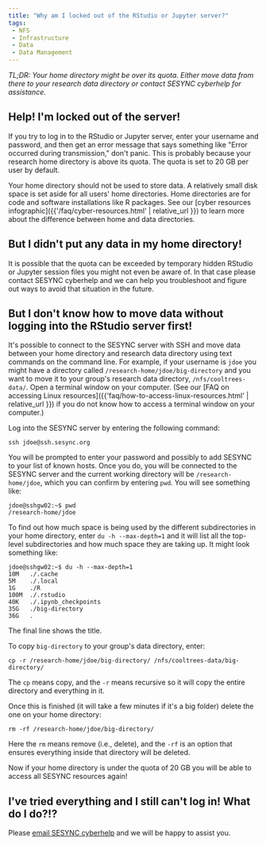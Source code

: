 ```yaml
---
title: "Why am I locked out of the RStudio or Jupyter server?"
tags:
 - NFS
 - Infrastructure
 - Data
 - Data Management
---
```



*TL;DR: Your home directory might be over its quota. Either move data from there to your research data directory or contact SESYNC cyberhelp for assistance.* 

## Help! I'm locked out of the server!

If you try to log in to the RStudio or Jupyter server, enter your username and password, and then get an error message that says something like "Error occurred during transmission," don't panic. This is probably because your research home directory is above its quota. The quota is set to 20 GB per user by default.

Your home directory should not be used to store data. A relatively small disk space is set aside for all users' home directories. Home directories are for code and software installations like R packages. See our [cyber resources infographic]({{'/faq/cyber-resources.html' | relative_url }}) to learn more about the difference between home and data directories.

## But I didn't put any data in my home directory!

It is possible that the quota can be exceeded by temporary hidden RStudio or Jupyter session files you might not even be aware of. In that case please contact SESYNC cyberhelp and we can help you troubleshoot and figure out ways to avoid that situation in the future.

## But I don't know how to move data without logging into the RStudio server first!

It's possible to connect to the SESYNC server with SSH and move data between your home directory and research data directory using text commands on the command line. For example, if your username is `jdoe` you might have a directory called `/research-home/jdoe/big-directory` and you want to move it to your group's research data directory, `/nfs/cooltrees-data/`. Open a terminal window on your computer. (See our [FAQ on accessing Linux resources]({{'faq/how-to-access-linux-resources.html' | relative_url }}) if you do not know how to access a terminal window on your computer.) 

Log into the SESYNC server by entering the following command:

```
ssh jdoe@ssh.sesync.org
```

You will be prompted to enter your password and possibly to add SESYNC to your list of known hosts. 
Once you do, you will be connected to the SESYNC server and the current working directory will be `/research-home/jdoe`, which you can confirm by entering `pwd`. You will see something like:

```
jdoe@sshgw02:~$ pwd
/research-home/jdoe
```

To find out how much space is being used by the different subdirectories in your home directory, enter `du -h --max-depth=1` and it will list all the top-level subdirectories and how much space they are taking up. It might look something like:

```
jdoe@sshgw02:~$ du -h --max-depth=1
10M   ./.cache
5M    ./.local
1G    ./R
100M  ./.rstudio
40K   ./.ipynb_checkpoints
35G   ./big-directory
36G   .
```

The final line shows the title.

To copy `big-directory` to your group's data directory, enter:

```
cp -r /research-home/jdoe/big-directory/ /nfs/cooltrees-data/big-directory/
```

The `cp` means copy, and the `-r` means recursive so it will copy the entire directory and everything in it.

Once this is finished (it will take a few minutes if it's a big folder) delete the one on your home directory:

```
rm -rf /research-home/jdoe/big-directory/
```

Here the `rm` means remove (i.e., delete), and the `-rf` is an option that ensures everything inside that directory will be deleted.

Now if your home directory is under the quota of 20 GB you will be able to access all SESYNC resources again!

## I've tried everything and I still can't log in! What do I do?!?

Please [email SESYNC cyberhelp](mailto:cyberhelp@sesync.org) and we will be happy to assist you.
